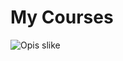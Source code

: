 # My Courses
![Opis slike]([https://i.imgur.com/vas_link_do_slike.png](https://github.com/djrdj/courses/blob/main/Huawei/photo.png))
